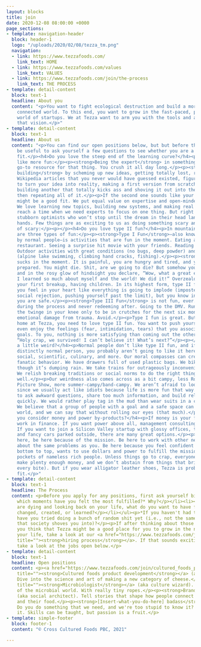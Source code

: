 ```yaml
---
layout: blocks
title: join
date: 2020-12-08 08:00:00 +0000
page_sections:
- template: navigation-header
  block: header-1
  logo: "/uploads/2020/02/08/tezza_tm.png"
  navigation:
  - link: https://www.tezzafoods.com/
    link_text: HOME
  - link: https://www.tezzafoods.com/values
    link_text: VALUES
  - link: https://www.tezzafoods.com/join/the-process
    link_text: THE PROCESS
- template: detail-content
  block: text-1
  headline: About you
  content: "<p>You want to fight ecological destruction and build a more thoughtful,
    connected world. To this end, you want to grow in the fast-paced, passion-driven
    world of startups. We at Tezza want to arm you with the tools and agency to create
    that vision.</p>"
- template: detail-content
  block: text-1
  headline: About us
  content: "<p>You can find our open positions below, but but before that it might
    be useful to ask yourself a few questions to see whether you are a good cultural
    fit.</p><h4>Do you love the steep end of the learning curve?</h4><p>What sounds
    like more fun:</p><p><strong>Being the expert</strong> in something and a company’s
    go-to resource for that thing. You crush it all day long.</p><p><strong>Constantly
    building</strong> by scheming up new ideas, getting totally lost, reading 100
    Wikipedia articles that you never would have guessed existed, figuring out how
    to turn your idea into reality, making a first version from scratch and duct tape,
    building another that totally kicks ass and shoving it out into the world, and
    then repeating all of it.</p><p>If the second one sounds like your jam, then we
    might be a good fit. We put equal value on expertise and open-minded ignorance.
    We love learning new topics, building new systems, and making real stuff. We may
    reach a time when we need experts to focus on one thing. But right now we seek
    stubborn optimists who won’t stop until the dream in their head lands in their
    hands. Few things are as exciting to us as doing something scary and new. Speaking
    of scary:</p><p></p><h4>Do you love type II fun?</h4><p>In mountaineering, there
    are three types of fun:</p><p><strong>Type I Fun</strong>—also known as “fun”
    by normal people—is activities that are fun in the moment. Eating at your favorite
    restaurant. Seeing a surprise hit movie with your friends. Reading Harry Potter.
    Outdoor activities with great conditions (no bugs, deep powder) and mild objectives
    (alpine lake swimming, climbing hand cracks, fishing).</p><p><strong>Type II Fun</strong>
    sucks in the moment. It is painful, you are hungry and tired, and you were not
    prepared. You might die. Shit, are we going to die? But somehow you make it out,
    and in the rosy glow of hindsight you declare, “Wow, what a great experience!
    I learned so much about myself and the world! We did it!” Overzealous alpine objectives,
    your first breakup, having children. In its highest form, type II fun is when
    you feel in your heart like everything is going to implode (imposter syndrome,
    social rejection, pushing yourself past the limit), but you know in your head
    you are safe.</p><p><strong>Type III Fun</strong> is not fun, ever. It’s awful
    during the process and never redeeming after. Going to the DMV. Running through
    the twinge in your knee only to be in crutches for the next six months. Irreversible
    emotional damage from trauma. Avoid.</p><p>Type I fun is great. But to find a
    home at Tezza, you need to love type II fun. You want to push yourself. You may
    even enjoy the feelings (fear, intimidation, tears) that you associate with these
    goals. To you, nothing is more satisfying than coming out the other side, saying,
    “Holy crap, we survived! I can’t believe it! What’s next?”</p><p></p><h4>Are you
    a little weird?</h4><p>Normal people don’t like type II fun, and if you are a
    distinctly normal person, you probably aren’t going to like it here. We push boundaries:
    social, scientific, culinary, and more. Our moral compasses can create odd, occasionally
    fanatic behavior. We have drawers full of used plastic bags. We bike to work even
    though it’s dumping rain. We take trains for outrageously inconvenient distances.
    We relish breaking traditions or social norms to do the right thing or to do something
    well.</p><p>Our weirdness also comes across as a bit campy, less Rocky Horror
    Picture Show, more summer-campy/band-campy. We aren’t afraid to look like idiots,
    since we usually act like idiots because life is more fun that way. We are willing
    to ask awkward questions, share too much information, and build relationships
    quickly. We would rather play tag in the mud than wear suits in a conference room.
    We believe that a group of people with a goal and a safe space can change the
    world, and we can say that without rolling our eyes (that much).</p><p></p><h4>Do
    you consider money and power by-products?</h4><p>If money is your first priority,
    work in finance. If you want power above all, management consulting is a no-brainer.
    If you want to join a Silicon Valley startup with glossy offices, trendy swag,
    and fancy cars parked outside, there are many great options.</p><p>If you are
    here, be here because of the mission. Be here to work with other nerds excited
    about the same problems as you. Be here because you feel confident that everyone,
    bottom to top, wants to use dollars and power to fulfill the mission, not the
    pockets of nameless rich people. Unless things go to crap, everyone here will
    make plenty enough money, and we don’t abstain from things that bring us joy (savor
    every bite). But if you wear alligator leather shoes, Tezza is probably a bad
    fit.</p>"
- template: detail-content
  block: text-1
  headline: The Process
  content: <p>Before you apply for any positions, first ask yourself big questions:</p><ul><li><p>In
    which moments have you felt the most fulfilled?* Why?</p></li><li><p>When you
    are dying and looking back on your life, what do you want to have felt, done,
    changed, created, or learned?</p></li></ul><p>*If you haven't had those moments,
    have you tried doing a bunch of random shit yet (i.e., not the same-same path
    that society shoves you into)?</p><p>If after thinking about those questions,
    you think that Tezza might be a good place for you to grow in the next stage of
    your life, take a look at our <a href="https://www.tezzafoods.com/join/the-process"
    title=""><strong>hiring process</strong></a>. If that sounds exciting to you,
    take a look at the jobs open below.</p>
- template: detail-content
  block: text-1
  headline: Open positions
  content: <p><a href="https://www.tezzafoods.com/join/cultured_foods_product_development"
    title=""><strong>Cultured foods product development</strong></a> (aka cheese master).
    Dive into the science and art of making a new category of cheese.</p><p><a href="https://www.tezzafoods.com/join/microbiologist"
    title=""><strong>Microbiologist</strong></a> (aka culture wizard). Lasso the diversity
    of the microbial world. With really tiny ropes.</p><p><strong>Brand creator</strong>
    (aka social architect). Tell stories that shape how people connect to each other
    and their food.</p><p><strong>[Insert-what-you-do-here] badass</strong> (aka I-will-smash-down-this-door).
    Do you do something that we need, and we're too stupid to know it? Tell us about
    it. Skills can be taught, but passion is a fruit.</p>
- template: simple-footer
  block: footer-1
  content: "© Cross Cultured Foods PBC, 2021"

---
```

